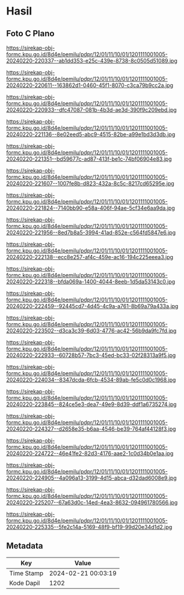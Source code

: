 # Hasil

## Foto C Plano

https://sirekap-obj-formc.kpu.go.id/8d4e/pemilu/pdpr/12/01/11/10/01/1201111001005-20240220-220337--ab1dd353-e25c-439e-8738-8c0505d51089.jpg

https://sirekap-obj-formc.kpu.go.id/8d4e/pemilu/pdpr/12/01/11/10/01/1201111001005-20240220-220611--163862d1-0460-45f1-8070-c3ca79b9cc2a.jpg

https://sirekap-obj-formc.kpu.go.id/8d4e/pemilu/pdpr/12/01/11/10/01/1201111001005-20240220-220933--dfc47087-081b-4b3d-ae3d-390f9c209ebd.jpg

https://sirekap-obj-formc.kpu.go.id/8d4e/pemilu/pdpr/12/01/11/10/01/1201111001005-20240220-221136--8e02eed5-abc9-4515-82be-a99e1bd3d3db.jpg

https://sirekap-obj-formc.kpu.go.id/8d4e/pemilu/pdpr/12/01/11/10/01/1201111001005-20240220-221351--bd59677c-ad87-413f-be1c-74bf06904e83.jpg

https://sirekap-obj-formc.kpu.go.id/8d4e/pemilu/pdpr/12/01/11/10/01/1201111001005-20240220-221607--1007fe8b-d823-432a-8c5c-8217cd65295e.jpg

https://sirekap-obj-formc.kpu.go.id/8d4e/pemilu/pdpr/12/01/11/10/01/1201111001005-20240220-221824--7140bb90-e58a-406f-94ae-5cf34e6aa9da.jpg

https://sirekap-obj-formc.kpu.go.id/8d4e/pemilu/pdpr/12/01/11/10/01/1201111001005-20240220-221956--8ed7b8a5-3994-41ad-852e-c564fd5847e6.jpg

https://sirekap-obj-formc.kpu.go.id/8d4e/pemilu/pdpr/12/01/11/10/01/1201111001005-20240220-222138--ecc8e257-af4c-459e-ac16-194c225eeea3.jpg

https://sirekap-obj-formc.kpu.go.id/8d4e/pemilu/pdpr/12/01/11/10/01/1201111001005-20240220-222318--bfda069a-1400-4044-8eeb-1d5da53143c0.jpg

https://sirekap-obj-formc.kpu.go.id/8d4e/pemilu/pdpr/12/01/11/10/01/1201111001005-20240220-222459--92445cd7-4d45-4c9a-a761-8b69a79a433a.jpg

https://sirekap-obj-formc.kpu.go.id/8d4e/pemilu/pdpr/12/01/11/10/01/1201111001005-20240220-223502--d3ca3c39-6d03-4776-ac42-56b9da9fc7fd.jpg

https://sirekap-obj-formc.kpu.go.id/8d4e/pemilu/pdpr/12/01/11/10/01/1201111001005-20240220-222933--60728b57-7bc3-45ed-bc33-02f28313a9f5.jpg

https://sirekap-obj-formc.kpu.go.id/8d4e/pemilu/pdpr/12/01/11/10/01/1201111001005-20240220-224034--8347dcda-6fcb-4534-89ab-fe5c0d0c1968.jpg

https://sirekap-obj-formc.kpu.go.id/8d4e/pemilu/pdpr/12/01/11/10/01/1201111001005-20240220-223845--824ce5e3-dea7-49e9-8d39-ddf1a6735274.jpg

https://sirekap-obj-formc.kpu.go.id/8d4e/pemilu/pdpr/12/01/11/10/01/1201111001005-20240220-224327--d2658e35-b6aa-4546-be39-764af44128f3.jpg

https://sirekap-obj-formc.kpu.go.id/8d4e/pemilu/pdpr/12/01/11/10/01/1201111001005-20240220-224722--46e41fe2-82d3-4176-aae2-1c0d34b0e1aa.jpg

https://sirekap-obj-formc.kpu.go.id/8d4e/pemilu/pdpr/12/01/11/10/01/1201111001005-20240220-224905--4a096a13-3199-4d15-abca-d32dad6008e9.jpg

https://sirekap-obj-formc.kpu.go.id/8d4e/pemilu/pdpr/12/01/11/10/01/1201111001005-20240220-225207--67a63d0c-14ed-4ea3-8632-094961780566.jpg

https://sirekap-obj-formc.kpu.go.id/8d4e/pemilu/pdpr/12/01/11/10/01/1201111001005-20240220-225335--5fe2c14a-5169-48f9-bf19-99d20e34d1d2.jpg


## Metadata

| Key        | Value               |
| ---------- | ------------------- |
| Time Stamp | 2024-02-21 00:03:19 |
| Kode Dapil | 1202                |




